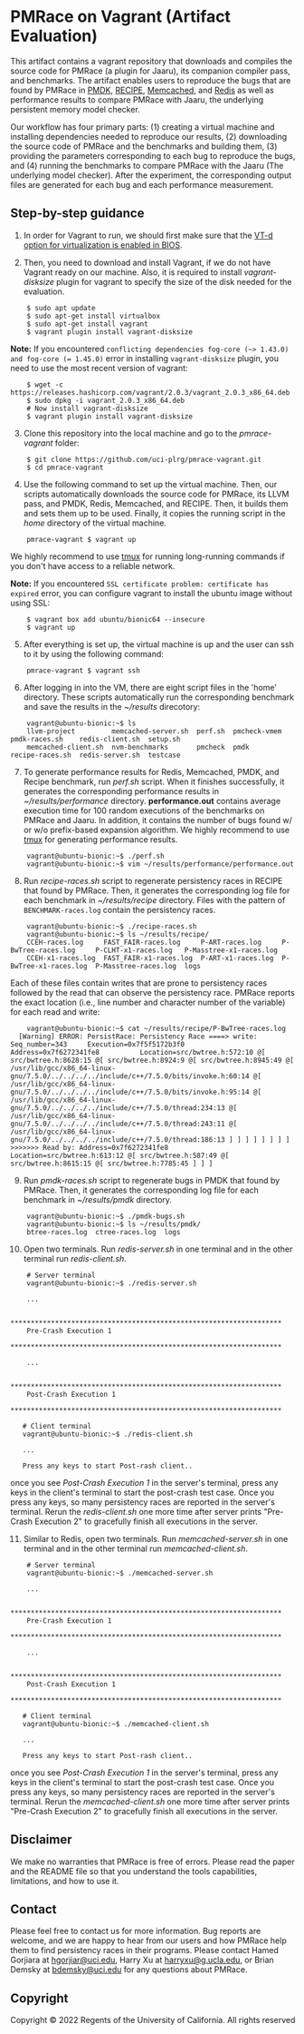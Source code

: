 # PMRace on Vagrant (Artifact Evaluation)

This artifact contains a vagrant repository that downloads and compiles the source code for PMRace (a plugin for Jaaru), its companion compiler pass, and benchmarks.  The artifact enables users to reproduce the bugs that are found by PMRace in [PMDK](https://github.com/uci-plrg/jaaru-pmdk), [RECIPE](https://github.com/uci-plrg/nvm-benchmarks/tree/vagrant/RECIPE), [Memcached](https://github.com/uci-plrg/memcached), and [Redis](https://github.com/uci-plrg/redis) as well as performance results to compare PMRace with Jaaru, the underlying persistent memory model checker.

Our workflow has four primary parts: (1) creating a virtual machine and installing dependencies needed to reproduce our results, (2) downloading the source code of PMRace and the benchmarks and building them, (3) providing the parameters corresponding to each bug to reproduce the bugs, and (4) running the benchmarks to compare PMRace with the Jaaru (The underlying model checker). After the experiment, the corresponding output files are generated for each bug and each performance measurement.

## Step-by-step guidance

1. In order for Vagrant to run, we should first make sure that the [VT-d option for virtualization is enabled in BIOS](https://docs.fedoraproject.org/en-US/Fedora/13/html/Virtualization_Guide/sect-Virtualization-Troubleshooting-Enabling_Intel_VT_and_AMD_V_virtualization_hardware_extensions_in_BIOS.html).

2. Then, you need to download and install Vagrant, if we do not have Vagrant ready on our machine. Also, it is required to install *vagrant-disksize* plugin for vagrant to specify the size of the disk needed for the evaluation.

```
    $ sudo apt update
    $ sudo apt-get install virtualbox
    $ sudo apt-get install vagrant
    $ vagrant plugin install vagrant-disksize
```

**Note:** If you encountered `conflicting dependencies fog-core (~> 1.43.0) and fog-core (= 1.45.0)` error in installing `vagrant-disksize` plugin, you need to use the most recent version of vagrant:

```
    $ wget -c https://releases.hashicorp.com/vagrant/2.0.3/vagrant_2.0.3_x86_64.deb
    $ sudo dpkg -i vagrant_2.0.3_x86_64.deb
    # Now install vagrant-disksize
    $ vagrant plugin install vagrant-disksize
```

3. Clone this repository into the local machine and go to the *pmrace-vagrant* folder:

```
    $ git clone https://github.com/uci-plrg/pmrace-vagrant.git
    $ cd pmrace-vagrant
```

4. Use the following command to set up the virtual machine. Then, our scripts automatically downloads the source code for PMRace, its LLVM pass, and PMDK, Redis, Memcached, and RECIPE. Then, it builds them and sets them up to be used. Finally, it copies the running script in the *home* directory of the virtual machine. 

```
    pmrace-vagrant $ vagrant up
```

We highly recommend to use [tmux](https://www.hamvocke.com/blog/a-quick-and-easy-guide-to-tmux/) for running long-running commands if you don't have access to a reliable network.

**Note:** If you encountered `SSL certificate problem: certificate has expired` error, you can configure vagrant to install the ubuntu image without using SSL:
```
    $ vagrant box add ubuntu/bionic64 --insecure
    $ vagrant up
```

5. After everything is set up, the virtual machine is up and the user can ssh to it by using the following command:

```
    pmrace-vagrant $ vagrant ssh
```

6. After logging in into the VM, there are eight script files in the 'home' directory. These scripts automatically run the corresponding benchmark and save the results in the *~/results* direcotory:

```
    vagrant@ubuntu-bionic:~$ ls
    llvm-project         memcached-server.sh  perf.sh  pmcheck-vmem  pmdk-races.sh    redis-client.sh  setup.sh
    memcached-client.sh  nvm-benchmarks       pmcheck  pmdk          recipe-races.sh  redis-server.sh  testcase
```

7. To generate performance results for Redis, Memcached, PMDK, and Recipe benchmark, run *perf.sh* script. When it finishes successfully, it generates the corresponding performance results in *~/results/performance* directory. **performance.out** contains average execution time for 100 random executions of the benchmarks on PMRace and Jaaru. In addition, it contains the number of bugs found w/ or w/o prefix-based expansion algorithm. We highly recommend to use [tmux](https://www.hamvocke.com/blog/a-quick-and-easy-guide-to-tmux/) for generating performance results.

```
    vagrant@ubuntu-bionic:~$ ./perf.sh
    vagrant@ubuntu-bionic:~$ vim ~/results/performance/performance.out
```

8. Run *recipe-races.sh* script to regenerate persistency races in RECIPE that found by PMRace. Then, it generates the corresponding log file for each benchmark in *~/results/recipe* directory. Files with the pattern of `BENCHMARK-races.log` contain the persistency races.

```
    vagrant@ubuntu-bionic:~$ ./recipe-races.sh
    vagrant@ubuntu-bionic:~$ ls ~/results/recipe/
    CCEH-races.log     FAST_FAIR-races.log     P-ART-races.log     P-BwTree-races.log     P-CLHT-x1-races.log   P-Masstree-x1-races.log
    CCEH-x1-races.log  FAST_FAIR-x1-races.log  P-ART-x1-races.log  P-BwTree-x1-races.log  P-Masstree-races.log  logs
```

Each of these files contain writes that are prone to persistency races followed by the read that can observe the persistency race. PMRace reports the exact location (i.e., line number and character number of the variable) for each read and write:
```
    vagrant@ubuntu-bionic:~$ cat ~/results/recipe/P-BwTree-races.log
  [Warning] ERROR: PersistRace: Persistency Race ====> write: Seq_number=343     Execution=0x7f5f5172b3f0        Address=0x7f6272341fe8          Location=src/bwtree.h:572:10 @[ src/bwtree.h:8628:15 @[ src/bwtree.h:8924:9 @[ src/bwtree.h:8945:49 @[ /usr/lib/gcc/x86_64-linux-gnu/7.5.0/../../../../include/c++/7.5.0/bits/invoke.h:60:14 @[ /usr/lib/gcc/x86_64-linux-gnu/7.5.0/../../../../include/c++/7.5.0/bits/invoke.h:95:14 @[ /usr/lib/gcc/x86_64-linux-gnu/7.5.0/../../../../include/c++/7.5.0/thread:234:13 @[ /usr/lib/gcc/x86_64-linux-gnu/7.5.0/../../../../include/c++/7.5.0/thread:243:11 @[ /usr/lib/gcc/x86_64-linux-gnu/7.5.0/../../../../include/c++/7.5.0/thread:186:13 ] ] ] ] ] ] ] ] >>>>>>> Read by: Address=0x7f6272341fe8          Location=src/bwtree.h:613:12 @[ src/bwtree.h:587:49 @[ src/bwtree.h:8615:15 @[ src/bwtree.h:7785:45 ] ] ]
```

9. Run *pmdk-races.sh* script to regenerate bugs in PMDK that found by PMRace. Then, it generates the corresponding log file for each benchmark in *~/results/pmdk* directory.

```
    vagrant@ubuntu-bionic:~$ ./pmdk-bugs.sh
    vagrant@ubuntu-bionic:~$ ls ~/results/pmdk/
    btree-races.log  ctree-races.log  logs
```

10. Open two terminals. Run *redis-server.sh* in one terminal and in the other terminal run *redis-client.sh*. 

```
    # Server terminal
    vagrant@ubuntu-bionic:~$ ./redis-server.sh
    
    ...
    
    *******************************************************************
    Pre-Crash Execution 1
    *******************************************************************

    ...

    *******************************************************************
    Post-Crash Execution 1
    *******************************************************************
```

```
   # Client terminal
   vagrant@ubuntu-bionic:~$ ./redis-client.sh

   ...
   
   Press any keys to start Post-rash client..
```

once you see *Post-Crash Execution 1* in the server's terminal, press any keys in the client's terminal to start the post-crash test case. Once you press any keys, so many persistency races are reported in the server's terminal. Rerun the *redis-client.sh* one more time after server prints "Pre-Crash Execution 2" to gracefully finish all executions in the server.

11. Similar to Redis, open two terminals. Run *memcached-server.sh* in one terminal and in the other terminal run *memcached-client.sh*.

```
    # Server terminal
    vagrant@ubuntu-bionic:~$ ./memcached-server.sh

    ...

    *******************************************************************
    Pre-Crash Execution 1
    *******************************************************************

    ...

    *******************************************************************
    Post-Crash Execution 1
    *******************************************************************
```

```
   # Client terminal
   vagrant@ubuntu-bionic:~$ ./memcached-client.sh

   ...

   Press any keys to start Post-rash client..
```

once you see *Post-Crash Execution 1* in the server's terminal, press any keys in the client's terminal to start the post-crash test case. Once you press any keys, so many persistency races are reported in the server's terminal. Rerun
 the *memcached-client.sh* one more time after server prints "Pre-Crash Execution 2" to gracefully finish all executions in the server.

## Disclaimer

We make no warranties that PMRace is free of errors. Please read the paper and the README file so that you understand the tools capabilities, limitations, and how to use it.

## Contact

Please feel free to contact us for more information. Bug reports are welcome, and we are happy to hear from our users and how PMRace help them to find persistency races in their programs. Please contact Hamed Gorjiara at [hgorjiar@uci.edu](mailto:hgorjiar@uci.edu), Harry Xu at [harryxu@g.ucla.edu](mailto:harryxu@g.ucla.edu), or Brian Demsky at [bdemsky@uci.edu](mailto:bdemsky@uci.edu) for any questions about PMRace.

## Copyright

Copyright &copy; 2022 Regents of the University of California. All rights reserved
